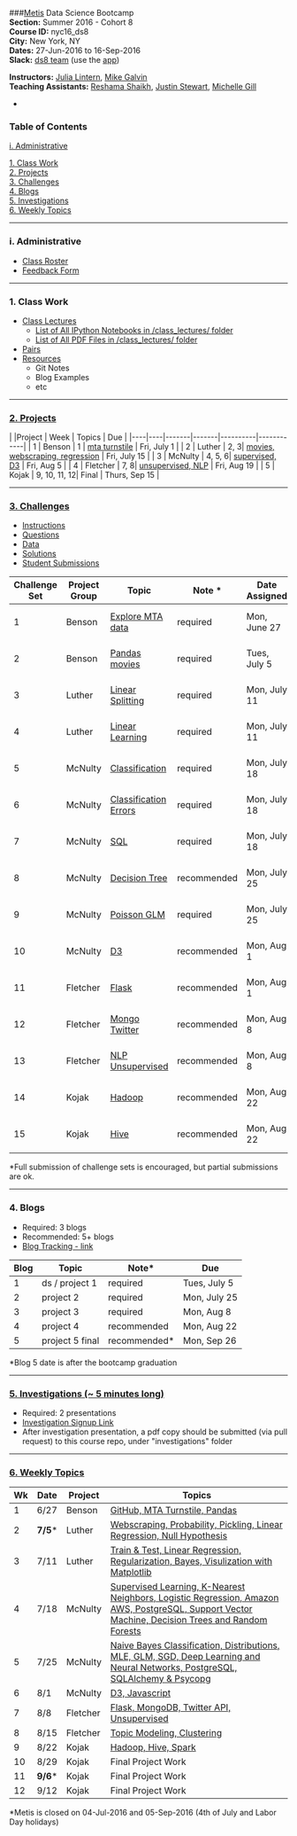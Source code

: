 ###[Metis](http://www.thisismetis.com) Data Science Bootcamp  
**Section:**   Summer 2016 - Cohort 8  
**Course ID:** nyc16_ds8  
**City:**      New York, NY  
**Dates:**     27-Jun-2016 to 16-Sep-2016  
**Slack:**     [ds8 team](https://summer-nyc16-metis.slack.com/) (use the [app](https://slack.com/downloads))  

**Instructors:**  [Julia Lintern](https://www.linkedin.com/in/julia-lintern-a5141384), [Mike Galvin](https://www.linkedin.com/in/mikejgalvin)  
**Teaching Assistants:**  [Reshama Shaikh](https://www.linkedin.com/in/reshamas), [Justin Stewart](https://www.linkedin.com/in/jstnstwrt), [Michelle Gill](https://www.linkedin.com/in/michellelynngill)

-

### Table of Contents
[i. Administrative](#section-i)  

[1. Class Work](#section-a)  
[2. Projects](#section-b)  
[3. Challenges](#section-c)  
[4. Blogs](#section-d)  
[5. Investigations](#section-e)  
[6. Weekly Topics](#section-f)  

---

### <a name="section-i"></a>i. Administrative

* [Class Roster](https://docs.google.com/spreadsheets/d/1YXFJNdQgy2EkrWzku2r8a7Mo_2b1wJlj30ZRhf8a58A/edit?usp=sharing)
* [Feedback Form](http://goo.gl/forms/49A7YAm0UXKFlLwz1)

---

### <a name="section-a"></a>1. Class Work

* [Class Lectures](/class_lectures/)
   * [List of All IPython Notebooks in /class_lectures/ folder](links/links_ipynb.md)  
   * [List of All PDF Files in /class_lectures/ folder](links/links_pdf.md)
* [Pairs](/pair_programming/student_pairs)
* [Resources](resources/)
  * Git Notes
  * Blog Examples
  * etc



---

### <a name="section-b"></a>[2. Projects](/projects)

|    |Project | Week | Topics                 |  Due |
|----|----|-------|-------|----------|------------|
| 1  | Benson  | 1 | [mta turnstile](/projects/01-benson/README.md) | Fri, July 1  |
| 2  | Luther  | 2, 3|  [movies, webscraping, regression](/projects/02-luther/README.md)  | Fri, July 15 |
| 3  | McNulty | 4, 5, 6|  [supervised, D3](/projects/03-mcnulty/README.md)        | Fri, Aug 5 |
| 4  | Fletcher | 7, 8|  [unsupervised, NLP](/projects/04-fletcher/README.md) | Fri, Aug 19  |
| 5  | Kojak | 9, 10, 11, 12| Final | Thurs, Sep 15 |

---

### <a name="section-c"></a>[3. Challenges](/challenges)
 
* [Instructions](/challenges/README.md)
* [Questions](/challenges/challenges_questions)
* [Data](challenges/challenges_data)
* [Solutions](challenges/challenges_solutions)
* [Student Submissions](challenges/submissions)

| Challenge Set  | Project Group | Topic                 | Note * | Date Assigned   | Date Due      |
|----------------|---------------|-----------------------|---------------|------------|-------------|
| 1              | Benson        | [Explore MTA data](/challenges/challenges_questions/01-benson)      | required     | Mon, June 27 | Mon, July 11  |
| 2              | Benson        | [Pandas movies](/challenges/challenges_questions/02-luther1)                | required    |Tues, July 5  |  Mon, July 18   |
| 3              | Luther        | [Linear Splitting](/challenges/challenges_questions/03-linear_splitting)      | required    | Mon, July 11 | Mon, July 25   |
| 4              | Luther        | [Linear Learning](/challenges/challenges_questions/04-linear_learning)       | required    | Mon, July 11  |  Mon, July 25    |
| 5              | McNulty       | [Classification](/challenges/challenges_questions/05-classification)        | required    | Mon, July 18 |   Mon, Aug 1  |
| 6              | McNulty       | [Classification Errors](/challenges/challenges_questions/06-classification_errors) | required    | Mon, July 18 |     Mon, Aug 1 |
| 7              | McNulty       | [SQL](/challenges/challenges_questions/07-sql)                   | required    | Mon, July 18 | Mon, Aug 1|
| 8              | McNulty       | [Decision Tree](/challenges/challenges_questions/08-decision_tree)         |  recommended    | Mon, July 25  | Mon, Aug 8  |
| 9              | McNulty  | [Poisson GLM](/challenges/challenges_questions/09-poisson_glm)           | required     | Mon, July 25 |  Mon, Aug 8    |
| 10             | McNulty  | [D3](/challenges/challenges_questions/10-d3)                    | recommended    | Mon, Aug 1 | Mon, Aug 15  |
| 11             | Fletcher | [Flask](/challenges/challenges_questions/11-flask)                 | recommended    | Mon, Aug 1  | Mon, Aug 15  |
| 12             | Fletcher | [Mongo Twitter](/challenges/challenges_questions/12-mongo_twitter)         | recommended    | Mon, Aug 8 | Mon, Aug 22 |
| 13             | Fletcher | [NLP Unsupervised](/challenges/challenges_questions/13-nlp_unsupervised)      | recommended    | Mon, Aug 8 | Mon, Aug 22  |
| 14             | Kojak    | [Hadoop](/challenges/challenges_questions/14-hadoop)                | recommended    | Mon, Aug 22 | Tues, Sep 6 |
| 15             | Kojak    | [Hive](/challenges/challenges_questions/15-hive)                  | recommended    | Mon, Aug 22 | Tues, Sep 6 |

*Full submission of challenge sets is encouraged, but partial submissions are ok. 

---

### <a name="section-d"></a>4. Blogs
 
* Required:  3 blogs
* Recommended:  5+ blogs
* [Blog Tracking - link](https://docs.google.com/a/thisismetis.com/spreadsheets/d/1ySIw5LPbZqRVbBOOGH2F-n_YsFMwmmMR9jFXCAhU2gQ/edit?usp=sharing)

| Blog | Topic | Note* | Due |  
|------|-------|-------|-----|
| 1    | ds / project 1 | required | Tues, July 5     |   
| 2    | project 2 | required |  Mon, July 25     |  
| 3    | project 3 | required |  Mon, Aug 8   |
| 4    | project 4 | recommended | Mon, Aug 22 |
| 5    | project 5 final | recommended* | Mon, Sep 26 |  
*Blog 5 date is after the bootcamp graduation 

---

### <a name="section-e"></a>[5. Investigations (~ 5 minutes long)](/investigations)

* Required:  2 presentations
* [Investigation Signup Link](https://docs.google.com/spreadsheets/d/11V7mTL_B249ZjofnzJQNyII_BbqCTknPMclIaWJH2Dg/edit?usp=sharing)
* After investigation presentation, a pdf copy should be submitted (via pull request) to this course repo, under "investigations" folder

---

### <a name="section-f"></a>[6. Weekly Topics](/class_lectures/)

| Wk | Date  | Project | Topics                 |  
|----|-------|---------|-------------------------|
| 1  | 6/27 | Benson | [GitHub, MTA Turnstile, Pandas](/class_lectures/week01-benson/) |   
| 2  | **7/5*** | Luther | [Webscraping, Probability, Pickling, Linear Regression, Null Hypothesis](/class_lectures/week02-luther1/)  |  
| 3 |  7/11 | Luther  | [Train & Test, Linear Regression, Regularization, Bayes, Visulization with Matplotlib](/class_lectures/week03-luther2/)        |   
| 4 | 7/18 | McNulty  | [Supervised Learning, K-Nearest Neighbors, Logistic Regression, Amazon AWS, PostgreSQL, Support Vector Machine, Decision Trees and Random Forests](/class_lectures/week04-mcnulty1/) |    
| 5 | 7/25 | McNulty   | [Naive Bayes Classification, Distributions, MLE, GLM, SGD, Deep Learning and Neural Networks, PostgreSQL, SQLAlchemy & Psycopg](/class_lectures/week05-mcnulty2/) |  
| 6  | 8/1 | McNulty | [D3, Javascript](/class_lectures/week06-mcnulty3/)      |      |  
| 7  | 8/8 | Fletcher     | [Flask, MongoDB, Twitter API, Unsupervised](/class_lectures/week07-fletcher1/) |  
| 8  | 8/15 | Fletcher     | [Topic Modeling, Clustering](/class_lectures/week08-fletcher2/)      |  
| 9  | 8/22 | Kojak |  [Hadoop, Hive, Spark](/class_lectures/week09-kojak1/) |     
| 10 | 8/29     | Kojak | Final Project Work        |  
| 11 | **9/6***    | Kojak | Final Project Work |    
| 12 | 9/12    | Kojak | Final Project Work |  

*Metis is closed on 04-Jul-2016 and 05-Sep-2016 (4th of July and Labor Day holidays)
